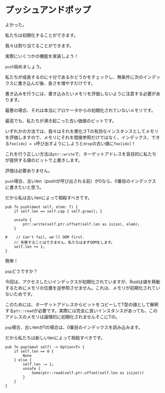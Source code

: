 # <!--Push and Pop--> プッシュアンドポップ

<!--Alright.-->
よかった。
<!--We can initialize.-->
私たちは初期化することができます。
<!--We can allocate.-->
我々は割り当てることができます。
<!--Let's actually implement some functionality!-->
実際にいくつかの機能を実装しよう！
<!--Let's start with `push`.-->
`push`始めましょう。
<!--All it needs to do is check if we're full to grow, unconditionally write to the next index, and then increment our length.-->
私たちが成長するのに十分であるかどうかをチェックし、無条件に次のインデックスに書き込んだ後、長さを増やすだけです。

<!--To do the write we have to be careful not to evaluate the memory we want to write to.-->
書き込みを行うには、書き込みたいメモリを評価しないように注意する必要があります。
<!--At worst, it's truly uninitialized memory from the allocator.-->
最悪の場合、それは本当にアロケータからの初期化されていないメモリです。
<!--At best it's the bits of some old value we popped off.-->
最高でも、私たちが沸き起こった古い価値のビットです。
<!--Either way, we can't just index to the memory and dereference it, because that will evaluate the memory as a valid instance of T. Worse, `foo[idx] = x` will try to call `drop` on the old value of `foo[idx]`!-->
いずれかの方法では、我々はそれを悪化さTの有効なインスタンスとしてメモリを評価しますので、メモリにそれを間接参照だけではなく、インデックス、できる`foo[idx] = x`呼び出すようにしようと`drop`の古い値に`foo[idx]`！

<!--The correct way to do this is with `ptr::write`, which just blindly overwrites the target address with the bits of the value we provide.-->
これを行う正しい方法は`ptr::write`で、ターゲットアドレスを盲目的に私たちが提供する値のビットで上書きします。
<!--No evaluation involved.-->
評価は必要ありません。

<!--For `push`, if the old len (before push was called) is 0, then we want to write to the 0th index.-->
`push`場合、古いlen（pushが呼び出される前）が0なら、0番目のインデックスに書きたいと思う。
<!--So we should offset by the old len.-->
だから私は古いlenによって相殺すべきです。

```rust,ignore
pub fn push(&mut self, elem: T) {
    if self.len == self.cap { self.grow(); }

    unsafe {
        ptr::write(self.ptr.offset(self.len as isize), elem);
    }

#    // Can't fail, we'll OOM first.
    // 失敗することはできません、私たちはまずOOMをします。
    self.len += 1;
}
```

<!--Easy!-->
簡単！
<!--How about `pop`?-->
`pop`どうですか？
<!--Although this time the index we want to access is initialized, Rust won't just let us dereference the location of memory to move the value out, because that would leave the memory uninitialized!-->
今回は、アクセスしたいインデックスが初期化されていますが、Rustは値を移動するためにメモリの位置を逆参照させません。これは、メモリが初期化されていないためです。
<!--For this we need `ptr::read`, which just copies out the bits from the target address and interprets it as a value of type T. This will leave the memory at this address logically uninitialized, even though there is in fact a perfectly good instance of T there.-->
このためには、ターゲットアドレスからビットをコピーしてT型の値として解釈する`ptr::read`が必要です。実際には完全に良いインスタンスがあっても、このアドレスのメモリは論理的に初期化されませんそこにTの。

<!--For `pop`, if the old len is 1, we want to read out of the 0th index.-->
`pop`場合、古いlenが1の場合は、0番目のインデックスを読み込みます。
<!--So we should offset by the new len.-->
だから私たちは新しいlenによって相殺すべきです。

```rust,ignore
pub fn pop(&mut self) -> Option<T> {
    if self.len == 0 {
        None
    } else {
        self.len -= 1;
        unsafe {
            Some(ptr::read(self.ptr.offset(self.len as isize)))
        }
    }
}
```

